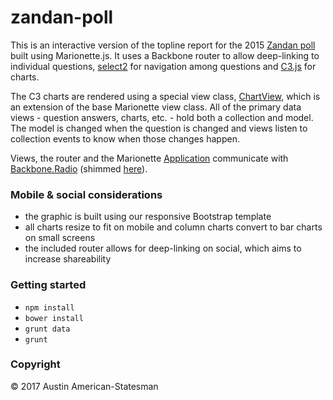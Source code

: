 # zandan-poll
This is an interactive version of the topline report for the 2015 [Zandan poll](http://zandanpoll.com/) built using Marionette.js. It uses a Backbone router to allow deep-linking to individual questions, [select2](https://select2.github.io/) for navigation among questions and [C3.js](http://c3js.org/) for charts.

The C3 charts are rendered using a special view class, [ChartView](src/js/chartviews/base.js), which is an extension of the base Marionette view class. All of the primary data views - question answers, charts, etc. - hold both a collection and model. The model is changed when the question is changed and views listen to collection events to know when those changes happen.

Views, the router and the Marionette [Application](src/js/lib/app.js) communicate with [Backbone.Radio](https://github.com/marionettejs/backbone.radio) (shimmed [here](https://github.com/statesman/zandan-poll/blob/master/src/js/shims/marionette.js)).

### Mobile & social considerations
- the graphic is built using our responsive Bootstrap template
- all charts resize to fit on mobile and column charts convert to bar charts on small screens
- the included router allows for deep-linking on social, which aims to increase shareability

### Getting started
* `npm install`
* `bower install`
* `grunt data`
* `grunt`

### Copyright
&copy; 2017 Austin American-Statesman
